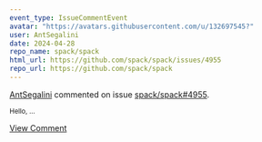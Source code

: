 ```yaml
---
event_type: IssueCommentEvent
avatar: "https://avatars.githubusercontent.com/u/132697545?"
user: AntSegalini
date: 2024-04-28
repo_name: spack/spack
html_url: https://github.com/spack/spack/issues/4955
repo_url: https://github.com/spack/spack
---
```


<a href='https://github.com/AntSegalini' target='_blank'>AntSegalini</a> commented on issue <a href='https://github.com/spack/spack/issues/4955' target='_blank'>spack/spack#4955</a>.

<small>Hello,...</small>

<a href='https://github.com/spack/spack/issues/4955' target='_blank'>View Comment</a>